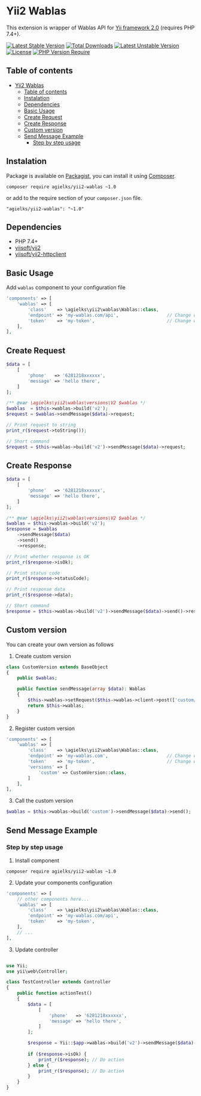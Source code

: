 # Yii2 Wablas

This extension is wrapper of Wablas API for [Yii framework 2.0](http://www.yiiframework.com) (requires PHP 7.4+).

[![Latest Stable Version](http://poser.pugx.org/agielks/yii2-wablas/v)](https://packagist.org/packages/agielks/yii2-wablas)
[![Total Downloads](http://poser.pugx.org/agielks/yii2-wablas/downloads)](https://packagist.org/packages/agielks/yii2-wablas)
[![Latest Unstable Version](http://poser.pugx.org/agielks/yii2-wablas/v/unstable)](https://packagist.org/packages/agielks/yii2-wablas)
[![License](http://poser.pugx.org/agielks/yii2-wablas/license)](https://packagist.org/packages/agielks/yii2-wablas)
[![PHP Version Require](http://poser.pugx.org/agielks/yii2-wablas/require/php)](https://packagist.org/packages/agielks/yii2-wablas)

## Table of contents

- [Yii2 Wablas](#yii2-wablas)
  - [Table of contents](#table-of-contents)
  - [Instalation](#instalation)
  - [Dependencies](#dependencies)
  - [Basic Usage](#basic-usage)
  - [Create Request](#create-request)
  - [Create Response](#create-response)
  - [Custom version](#custom-version)
  - [Send Message Example](#send-message-example)
    - [Step by step usage](#step-by-step-usage)

## Instalation

Package is available on [Packagist](https://packagist.org/packages/agielks/yii2-wablas), you can install it using [Composer](https://getcomposer.org).

```shell
composer require agielks/yii2-wablas ~1.0
```

or add to the require section of your `composer.json` file.

```
"agielks/yii2-wablas": "~1.0"
```

## Dependencies

- PHP 7.4+
- [yiisoft/yii2](https://github.com/yiisoft/yii2)
- [yiisoft/yii2-httpclient](https://github.com/yiisoft/yii2-httpclient)

## Basic Usage

Add `wablas` component to your configuration file

```php
'components' => [
    'wablas' => [
        'class'    => \agielks\yii2\wablas\Wablas::class,
        'endpoint' => 'my-wablas.com/api',                  // Change with your wablas API endpoint
        'token'    => 'my-token',                           // Change with your wablas API token
    ],
],
```

## Create Request

```php
$data = [
    [
        'phone'   => '6281218xxxxxx',
        'message' => 'hello there',
    ]
];

/** @var \agielks\yii2\wablas\versions\V2 $wablas */
$wablas  = $this->wablas->build('v2');
$request = $wablas->sendMessage($data)->request;

// Print request to string
print_r($request->toString());

// Short command
$request = $this->wablas->build('v2')->sendMessage($data)->request;
```

## Create Response

```php
$data = [
    [
        'phone'   => '6281218xxxxxx',
        'message' => 'hello there',
    ]
];

/** @var \agielks\yii2\wablas\versions\V2 $wablas */
$wablas = $this->wablas->build('v2');
$response = $wablas
    ->sendMessage($data)
    ->send()
    ->response;

// Print whether response is OK
print_r($response->isOk);

// Print status code
print_r($response->statusCode);

// Print response data
print_r($response->data);

// Short command
$response = $this->wablas->build('v2')->sendMessage($data)->send()->response;
```

## Custom version

You can create your own version as follows

1. Create custom version

```php
class CustomVersion extends BaseObject
{
    public $wablas;

    public function sendMessage(array $data): Wablas
    {
        $this->wablas->setRequest($this->wablas->client->post(['custom/send-message'])->setData($data));
        return $this->wablas;
    }
}
```

2. Register custom version

```php
'components' => [
    'wablas' => [
        'class'    => \agielks\yii2\wablas\Wablas::class,
        'endpoint' => 'my-wablas.com',                      // Change with your endpoint
        'token'    => 'my-token',                           // Change with your wablas token,
        'versions' => [
            'custom' => CustomVersion::class,
        ]
    ],
],
```

3. Call the custom version

```php
$wablas = $this->wablas->build('custom')->sendMessage($data)->send();
```

## Send Message Example

### Step by step usage

1. Install component

```shell
composer require agielks/yii2-wablas ~1.0
```

2. Update your components configuration

```php
'components' => [
    // other components here...
    'wablas' => [
        'class'    => \agielks\yii2\wablas\Wablas::class,
        'endpoint' => 'my-wablas.com/api',
        'token'    => 'my-token',
    ],
    // ...
],
```

3. Update controller

```php

use Yii;
use yii\web\Controller;

class TestController extends Controller
{
    public function actionTest()
    {
        $data = [
            [
                'phone'   => '6281218xxxxxx',
                'message' => 'hello there',
            ]
        ];

        $response = Yii::$app->wablas->build('v2')->sendMessage($data)->send()->response;
        
        if ($response->isOk) {
            print_r($response); // Do action
        } else {
            print_r($response); // Do action
        }
    }
}
```
